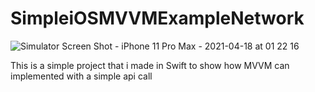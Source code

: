 # SimpleiOSMVVMExampleNetwork
![Simulator Screen Shot - iPhone 11 Pro Max - 2021-04-18 at 01 22 16](https://user-images.githubusercontent.com/79055304/115128206-c916b300-9fe4-11eb-8048-006c28d739bf.png)

This is a simple project that i made in Swift to show how MVVM can implemented with a simple api call
